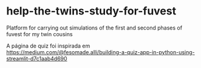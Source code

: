 # help-the-twins-study-for-fuvest
Platform for carrying out simulations of the first and second phases of fuvest for my twin cousins


A página de quiz foi inspirada em https://medium.com/@fesomade.alli/building-a-quiz-app-in-python-using-streamlit-d7c1aab4d690
